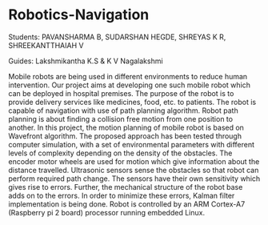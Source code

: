 # Robotics-Navigation

Students: PAVANSHARMA B, SUDARSHAN HEGDE, SHREYAS K R, SHREEKANTTHAIAH V

Guides: Lakshmikantha K.S & K V Nagalakshmi

Mobile robots are being used in different environments to reduce human intervention. Our project aims at developing one such mobile robot which can be deployed in hospital premises. The purpose of the
robot is to provide delivery services like medicines, food, etc. to patients. The robot is capable of navigation with use of path planning algorithm. Robot path planning is about finding a collision free motion from one
position to another.
In this project, the motion planning of mobile robot is based on Wavefront algorithm. The proposed approach has been tested through computer simulation, with a set of environmental parameters
with different levels of complexity depending on the density of the obstacles. The encoder motor wheels are used for motion which give information about the distance travelled. Ultrasonic sensors sense the
obstacles so that robot can perform required path change. The sensors have their own sensitivity which gives rise to errors. Further, the mechanical structure of the robot base adds on to the errors. In order to
minimize these errors, Kalman filter implementation is being done. Robot is controlled by an ARM
Cortex-A7 (Raspberry pi 2 board) processor running embedded Linux.
